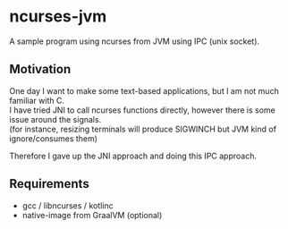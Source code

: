 # ncurses-jvm

A sample program using ncurses from JVM using IPC (unix socket).  

## Motivation

One day I want to make some text-based applications, but I am not much familiar with C.  
I have tried JNI to call ncurses functions directly, however there is some issue around the signals.  
(for instance, resizing terminals will produce SIGWINCH but JVM kind of ignore/consumes them)

Therefore I gave up the JNI approach and doing this IPC approach.

## Requirements

- gcc / libncurses / kotlinc
- native-image from GraalVM (optional)
